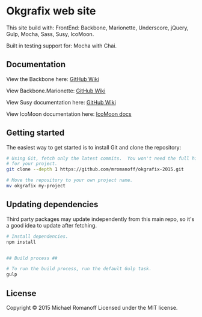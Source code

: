 Okgrafix web site
=================

This site build with:
FrontEnd: Backbone, Marionette, Underscore, jQuery, Gulp, Mocha, Sass, Susy, IcoMoon.

Built in testing support for: Mocha with Chai.


## Documentation ##

View the Backbone here:
[GitHub Wiki](https://github.com/jashkenas/backbone/wiki)

View Backbone.Marionette:
[GitHub Wiki](https://github.com/marionettejs/backbone.marionette)

View Susy documentation here:
[GitHub Wiki](https://github.com/ericam/susy/wiki)

View IcoMoon documentation here:
[IcoMoon docs](http://icomoon.io/#docs)


## Getting started ##

The easiest way to get started is to install Git and clone the repository:

``` bash
# Using Git, fetch only the latest commits.  You won't need the full history
# for your project.
git clone --depth 1 https://github.com/mromanoff/okgrafix-2015.git

# Move the repository to your own project name.
mv okgrafix my-project
```

## Updating dependencies ##

Third party packages may update independently from this main repo, so it's a
good idea to update after fetching.

``` bash
# Install dependencies.
npm install


## Build process ##

# To run the build process, run the default Gulp task.
gulp
```

## License ##
Copyright © 2015 Michael Romanoff
Licensed under the MIT license.
